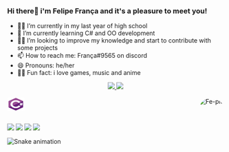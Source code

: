 ### Hi there👋 i'm Felipe França and it's a pleasure to meet you!

- 👨‍🎓 I’m currently in my last year of high school
- 🌱 I’m currently learning C# and OO development
- 🐱‍🏍 I’m looking to improve my knowledge and start to contribute with some projects
- 📫 How to reach me: França#9565 on discord
- 😄 Pronouns: he/her
- 🐱‍👤 Fun fact: i love games, music and anime

<div align="center">
  <a href="https://github.com/ffelipeaf">
  <img height="180em" src="https://github-readme-stats.vercel.app/api?username=ffelipeaf&show_icons=true&theme=radical&include_all_commits=true&count_private=true"/>
  <img height="180em" src="https://github-readme-stats.vercel.app/api/top-langs/?username=ffelipeaf&layout=compact&langs_count=7&theme=radical"/>
</div> 
<div style="display: inline_block"><br>
  <img align="center" alt="Rafa-Csharp" height="30" width="40" src="https://raw.githubusercontent.com/devicons/devicon/master/icons/csharp/csharp-original.svg">
  <img align="right" alt="Fe-pic" height="150" style="border-radius:50px;" src="https://media.discordapp.net/attachments/574388348257435668/957377081665282178/20220220_140130.jpg?width=419&height=559">
</div>
  
  ##
 
<div> 
  <a href="https://instagram.com/fran6a_" target="_blank"><img src="https://img.shields.io/badge/-Instagram-%23E4405F?style=for-the-badge&logo=instagram&logoColor=white" target="_blank"></a>
 <a href="https://discord.gg" target="_blank"><img src="https://img.shields.io/badge/Discord-7289DA?style=for-the-badge&logo=discord&logoColor=white" target="_blank"></a> 
  <a href = "mailto:ffelipe.af0@gmail.com"><img src="https://img.shields.io/badge/-Gmail-%23333?style=for-the-badge&logo=gmail&logoColor=white" target="_blank"></a>
  <a href="https://www.linkedin.com" target="_blank"><img src="https://img.shields.io/badge/-LinkedIn-%230077B5?style=for-the-badge&logo=linkedin&logoColor=white" target="_blank"></a> 
 
  ![Snake animation](https://github.com/ffelipeaf/ffelipeaf/blob/output/github-contribution-grid-snake.svg)
 
</div>

